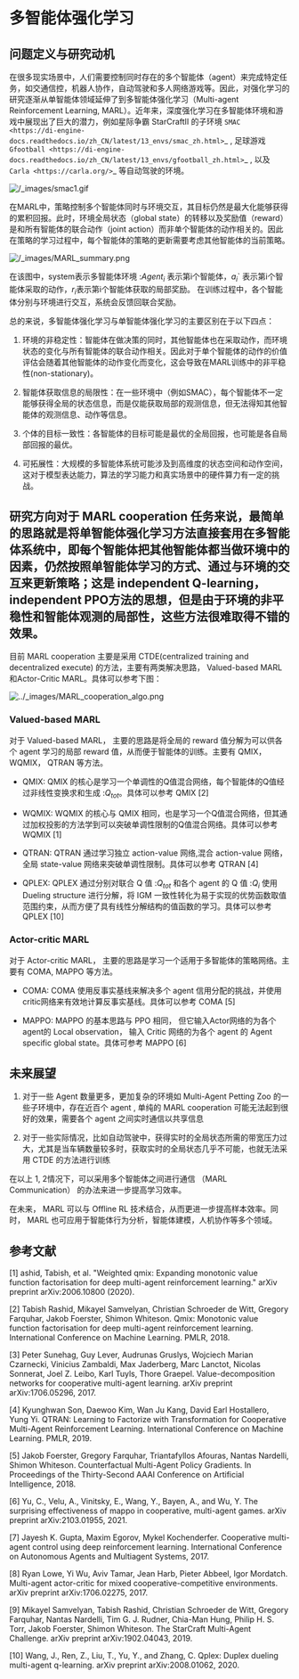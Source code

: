 多智能体强化学习
===============================


问题定义与研究动机
-----------------------------


在很多现实场景中，人们需要控制同时存在的多个智能体（agent）来完成特定任务，如交通信控，机器人协作，自动驾驶和多人网络游戏等。因此，对强化学习的研究逐渐从单智能体领域延伸了到多智能体强化学习（Multi-agent Reinforcement Learning, MARL）。近年来，深度强化学习在多智能体环境和游戏中展现出了巨大的潜力，例如星际争霸 StarCraftII 的子环境 `SMAC <https://di-engine-docs.readthedocs.io/zh_CN/latest/13_envs/smac_zh.html>`_ , 足球游戏 `Gfootball <https://di-engine-docs.readthedocs.io/zh_CN/latest/13_envs/gfootball_zh.html>`_ , 以及 `Carla <https://carla.org/>`_ 等自动驾驶的环境。

![/_images/smac1.gif](https://opendilab.github.io/DI-engine/_images/smac1.gif)


在MARL中，策略控制多个智能体同时与环境交互，其目标仍然是最大化能够获得的累积回报。此时，环境全局状态（global state）的转移以及奖励值（reward）是和所有智能体的联合动作（joint action）而非单个智能体的动作相关的。因此在策略的学习过程中，每个智能体的策略的更新需要考虑其他智能体的当前策略。

![/_images/MARL_summary.png](https://di-engine-docs.readthedocs.io/zh_CN/latest/_images/MARL_summary.png)

在该图中，system表示多智能体环境 :$Agent_i$ 表示第i个智能体，$a_i$` 表示第i个智能体采取的动作，$r_i$表示第i个智能体获取的局部奖励。
在训练过程中，各个智能体分别与环境进行交互，系统会反馈回联合奖励。


总的来说，多智能体强化学习与单智能体强化学习的主要区别在于以下四点：

  1. 环境的非稳定性：智能体在做决策的同时，其他智能体也在采取动作，而环境状态的变化与所有智能体的联合动作相关。因此对于单个智能体的动作的价值评估会随着其他智能体的动作变化而变化，这会导致在MARL训练中的非平稳性(non-stationary)。

  2. 智能体获取信息的局限性：在一些环境中（例如SMAC），每个智能体不一定能够获得全局的状态信息，而是仅能获取局部的观测信息，但无法得知其他智能体的观测信息、动作等信息。

  3. 个体的目标一致性：各智能体的目标可能是最优的全局回报，也可能是各自局部回报的最优。

  4. 可拓展性：大规模的多智能体系统可能涉及到高维度的状态空间和动作空间，这对于模型表达能力，算法的学习能力和真实场景中的硬件算力有一定的挑战。



## 研究方向对于 MARL cooperation 任务来说，最简单的思路就是将单智能体强化学习方法直接套用在多智能体系统中，即每个智能体把其他智能体都当做环境中的因素，仍然按照单智能体学习的方式、通过与环境的交互来更新策略；这是 independent Q-learning， independent PPO方法的思想，但是由于环境的非平稳性和智能体观测的局部性，这些方法很难取得不错的效果。

目前 MARL cooperation 主要是采用 CTDE(centralized training and decentralized execute) 的方法，主要有两类解决思路， Valued-based MARL和Actor-Critic MARL。具体可以参考下图：

![../_images/MARL_cooperation_algo.png](https://di-engine-docs.readthedocs.io/zh_CN/latest/_images/MARL_cooperation_algo.png)

### **Valued-based MARL**

对于 Valued-based MARL， 主要的思路是将全局的 reward 值分解为可以供各个 agent 学习的局部 reward 值，从而便于智能体的训练。主要有 QMIX， WQMIX， QTRAN 等方法。

- QMIX: QMIX 的核心是学习一个单调性的Q值混合网络，每个智能体的Q值经过非线性变换求和生成 :$Q_{tot}$。具体可以参考 QMIX [2]

- WQMIX: WQMIX 的核心与 QMIX 相同，也是学习一个Q值混合网络，但其通过加权投影的方法学到可以突破单调性限制的Q值混合网络。具体可以参考 WQMIX  [1]

- QTRAN: QTRAN 通过学习独立 action-value 网络,混合 action-value 网络，全局 state-value 网络来突破单调性限制。具体可以参考 QTRAN  [4]

- QPLEX: QPLEX 通过分别对联合 Q 值 :$Q_{tot}$ 和各个 agent 的 Q 值 :$Q_i$ 使用 Dueling structure 进行分解，将 IGM 一致性转化为易于实现的优势函数取值范围约束，从而方便了具有线性分解结构的值函数的学习。具体可以参考 QPLEX [10]

### **Actor-critic MARL**

对于 Actor-critic MARL， 主要的思路是学习一个适用于多智能体的策略网络。主要有 COMA, MAPPO 等方法。

- COMA: COMA 使用反事实基线来解决多个 agent 信用分配的挑战，并使用critic网络来有效地计算反事实基线。具体可以参考 COMA [5]

- MAPPO: MAPPO 的基本思路与 PPO 相同， 但它输入Actor网络的为各个agent的 Local observation， 输入 Critic 网络的为各个 agent 的 Agent specific global state。具体可参考 MAPPO [6]


未来展望
------------------------------------
1. 对于一些 Agent 数量更多，更加复杂的环境如 Multi-Agent Petting Zoo 的一些子环境中，存在近百个 agent , 单纯的 MARL cooperation 可能无法起到很好的效果，需要各个 agent 之间实时通信以共享信息

2. 对于一些实际情况，比如自动驾驶中，获得实时的全局状态所需的带宽压力过大，尤其是当车辆数量较多时，获取实时的全局状态几乎不可能，也就无法采用 CTDE 的方法进行训练

在以上 1, 2情况下，可以采用多个智能体之间进行通信 （MARL Communication） 的办法来进一步提高学习效率。

在未来， MARL 可以与 Offline RL 技术结合，从而更进一步提高样本效率。同时， MARL 也可应用于智能体行为分析，智能体建模，人机协作等多个领域。

参考文献
----------

[1] ashid, Tabish, et al. "Weighted qmix: Expanding monotonic value function factorisation for deep multi-agent reinforcement learning." arXiv preprint arXiv:2006.10800 (2020).

[2] Tabish Rashid, Mikayel Samvelyan, Christian Schroeder de Witt, Gregory Farquhar, Jakob Foerster, Shimon Whiteson. Qmix: Monotonic value function factorisation for deep multi-agent reinforcement learning. International Conference on Machine Learning. PMLR, 2018.

[3] Peter Sunehag, Guy Lever, Audrunas Gruslys, Wojciech Marian Czarnecki, Vinicius Zambaldi, Max Jaderberg, Marc Lanctot, Nicolas Sonnerat, Joel Z. Leibo, Karl Tuyls, Thore Graepel. Value-decomposition networks for cooperative multi-agent learning. arXiv preprint arXiv:1706.05296, 2017.

[4] Kyunghwan Son, Daewoo Kim, Wan Ju Kang, David Earl Hostallero, Yung Yi. QTRAN: Learning to Factorize with Transformation for Cooperative Multi-Agent Reinforcement Learning. International Conference on Machine Learning. PMLR, 2019.

[5] Jakob Foerster, Gregory Farquhar, Triantafyllos Afouras, Nantas Nardelli, Shimon Whiteson. Counterfactual Multi-Agent Policy Gradients. In Proceedings of the Thirty-Second AAAI Conference on Artificial Intelligence, 2018.

[6] Yu, C., Velu, A., Vinitsky, E., Wang, Y., Bayen, A., and Wu, Y. The surprising effectiveness of mappo in cooperative, multi-agent games. arXiv preprint arXiv:2103.01955, 2021.

[7] Jayesh K. Gupta, Maxim Egorov, Mykel Kochenderfer. Cooperative multi-agent control using deep reinforcement learning. International Conference on Autonomous Agents and Multiagent Systems, 2017.

[8] Ryan Lowe, Yi Wu, Aviv Tamar, Jean Harb, Pieter Abbeel, Igor Mordatch. Multi-agent actor-critic for mixed cooperative-competitive environments. arXiv preprint arXiv:1706.02275, 2017.

[9] Mikayel Samvelyan, Tabish Rashid, Christian Schroeder de Witt, Gregory Farquhar, Nantas Nardelli, Tim G. J. Rudner, Chia-Man Hung, Philip H. S. Torr, Jakob Foerster, Shimon Whiteson. The StarCraft Multi-Agent Challenge. arXiv preprint arXiv:1902.04043, 2019.

[10] Wang, J., Ren, Z., Liu, T., Yu, Y., and Zhang, C. Qplex: Duplex dueling multi-agent q-learning. arXiv preprint arXiv:2008.01062, 2020.
